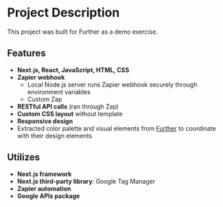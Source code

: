 # Project Description

This project was built for Further as a demo exercise.

## Features

- **Next.js, React, JavaScript, HTML, CSS**
- **Zapier webhook**
  - Local Node.js server runs Zapier webhook securely through environment variables
  - Custom Zap
- **RESTful API calls** (ran through Zap)
- **Custom CSS layout** without template
- **Responsive design**
- Extracted color palette and visual elements from [Further](https://talkfurther.com) to coordinate with their design elements

## Utilizes

- **Next.js framework**
- **Next.js third-party library**: Google Tag Manager
- **Zapier automation**
- **Google APIs package**
